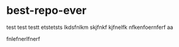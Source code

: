 # best-repo-ever
test test testt etstetsts lkdsfnlkm
skjfnkf
kjfnelfk
nfkenfoernferf
aa

fnlefnerlfnerf